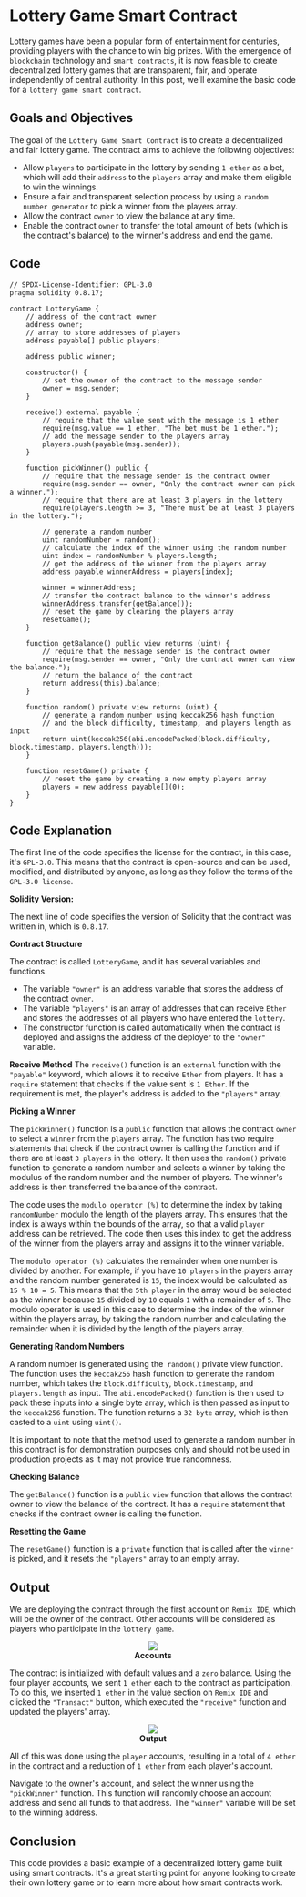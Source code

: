 # Lottery Game Smart Contract

Lottery games have been a popular form of entertainment for centuries, providing players with the chance to win big prizes. With the emergence of `blockchain` technology and `smart contracts`, it is now feasible to create decentralized lottery games that are transparent, fair, and operate independently of central authority. In this post, we'll examine the basic code for a `lottery game smart contract`.

## Goals and Objectives

The goal of the `Lottery Game Smart Contract` is to create a decentralized and fair lottery game. The contract aims to achieve the following objectives:

- Allow `players` to participate in the lottery by sending `1 ether` as a bet, which will add their `address` to the `players` array and make them eligible to win the winnings.
- Ensure a fair and transparent selection process by using a `random number generator` to pick a winner from the players array.
- Allow the contract `owner` to view the balance at any time.
- Enable the contract `owner` to transfer the total amount of bets (which is the contract's balance) to the winner's address and end the game.

## Code

```sol
// SPDX-License-Identifier: GPL-3.0
pragma solidity 0.8.17;

contract LotteryGame {
    // address of the contract owner
    address owner;
    // array to store addresses of players
    address payable[] public players;

    address public winner;

    constructor() {
        // set the owner of the contract to the message sender
        owner = msg.sender;
    }

    receive() external payable {
        // require that the value sent with the message is 1 ether
        require(msg.value == 1 ether, "The bet must be 1 ether.");
        // add the message sender to the players array
        players.push(payable(msg.sender));
    }

    function pickWinner() public {
        // require that the message sender is the contract owner
        require(msg.sender == owner, "Only the contract owner can pick a winner.");
        // require that there are at least 3 players in the lottery
        require(players.length >= 3, "There must be at least 3 players in the lottery.");

        // generate a random number
        uint randomNumber = random();
        // calculate the index of the winner using the random number
        uint index = randomNumber % players.length;
        // get the address of the winner from the players array
        address payable winnerAddress = players[index];
        
        winner = winnerAddress;
        // transfer the contract balance to the winner's address
        winnerAddress.transfer(getBalance());
        // reset the game by clearing the players array
        resetGame();
    }

    function getBalance() public view returns (uint) {
        // require that the message sender is the contract owner
        require(msg.sender == owner, "Only the contract owner can view the balance.");
        // return the balance of the contract
        return address(this).balance;
    }

    function random() private view returns (uint) {
        // generate a random number using keccak256 hash function
        // and the block difficulty, timestamp, and players length as input
        return uint(keccak256(abi.encodePacked(block.difficulty, block.timestamp, players.length)));
    }

    function resetGame() private {
        // reset the game by creating a new empty players array
        players = new address payable[](0);
    }
}
```

## Code Explanation

The first line of the code specifies the license for the contract, in this case, it's `GPL-3.0`. This means that the contract is open-source and can be used, modified, and distributed by anyone, as long as they follow the terms of the `GPL-3.0 license`.

**Solidity Version:** 

The next line of code specifies the version of Solidity that the contract was written in, which is `0.8.17`.

**Contract Structure**

The contract is called `LotteryGame`, and it has several variables and functions.

- The variable `"owner"` is an address variable that stores the address of the contract `owner`.
- The variable `"players"` is an array of addresses that can receive `Ether` and stores the addresses of all players who have entered the `lottery`.
- The constructor function is called automatically when the contract is deployed and assigns the address of the deployer to the `"owner"` variable.

**Receive Method**
The `receive()` function is an `external` function with the `"payable"` keyword, which allows it to receive `Ether` from players. It has a `require` statement that checks if the value sent is `1 Ether`. If the requirement is met, the player's address is added to the `"players"` array.

**Picking a Winner**

The `pickWinner()` function is a `public` function that allows the contract `owner` to select a `winner` from the `players` array. The function has two require statements that check if the contract owner is calling the function and if there are at least `3 players` in the lottery. It then uses the `random()` private function to generate a random number and selects a winner by taking the modulus of the random number and the number of players. The winner's address is then transferred the balance of the contract.

The code uses the `modulo operator (%)` to determine the index by taking `randomNumber` modulo the length of the players array. This ensures that the index is always within the bounds of the array, so that a valid `player` address can be retrieved. The code then uses this index to get the address of the winner from the players array and assigns it to the winner variable.

The `modulo operator (%)` calculates the remainder when one number is divided by another. For example, if you have `10 players` in the players array and the random number generated is `15`, the index would be calculated as `15 % 10 = 5`. This means that the `5th player` in the array would be selected as the winner because `15` divided by `10` equals `1` with a remainder of `5`. The modulo operator is used in this case to determine the index of the winner within the players array, by taking the random number and calculating the remainder when it is divided by the length of the players array.

**Generating Random Numbers**

A random number is generated using the` random()` private view function. The function uses the `keccak256` hash function to generate the random number, which takes the `block.difficulty`, `block.timestamp`, and `players.length` as input. The `abi.encodePacked()` function is then used to pack these inputs into a single byte array, which is then passed as input to the `keccak256` function. The function returns a `32 byte` array, which is then casted to a `uint` using `uint()`.


<div class="doc-note">
	<p class="alert alert-danger">
      It is important to note that the method used to generate a random number in this contract is for demonstration purposes only and should not be used in production projects as it may not provide true randomness.
    </p>
</div>

**Checking Balance**

The `getBalance()` function is a `public` `view` function that allows the contract owner to view the balance of the contract. It has a `require` statement that checks if the contract owner is calling the function.

**Resetting the Game**

The `resetGame()` function is a `private` function that is called after the `winner` is picked, and it resets the `"players"` array to an empty array.

## Output
We are deploying the contract through the first account on `Remix IDE`, which will be the owner of the contract. Other accounts will be considered as players who participate in the `lottery game`.

<center><img class="image" src="./assets/images/accounts-dropdown.JPG"></center>
<b><center class="img-label">Accounts</center></b>

The contract is initialized with default values and a `zero` balance. Using the four player accounts, we sent `1 ether` each to the contract as participation. To do this, we inserted `1 ether` in the value section on `Remix IDE` and clicked the `"Transact"` button, which executed the `"receive"` function and updated the players' array. 

<center><img class="image" src="./assets/images/lottery-game-1.JPG"></center>
<b><center class="img-label">Output</center></b>

All of this was done using the `player` accounts, resulting in a total of `4 ether` in the contract and a reduction of `1 ether` from each player's account.

Navigate to the owner's account, and select the winner using the `"pickWinner"` function. This function will randomly choose an account address and send all funds to that address. The `"winner"` variable will be set to the winning address.

## Conclusion

This code provides a basic example of a decentralized lottery game built using smart contracts. It's a great starting point for anyone looking to create their own lottery game or to learn more about how smart contracts work.
